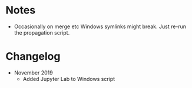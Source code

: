 # Notes
- Occasionally on merge etc Windows symlinks might break. Just re-run the propagation script.

# Changelog
- November 2019
    - Added Jupyter Lab to Windows script